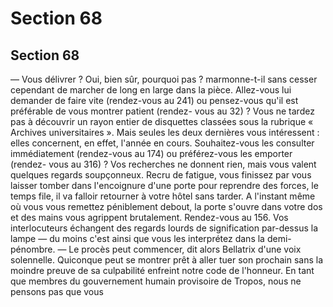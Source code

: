 # Section 68

## Section 68

— Vous délivrer ? Oui, bien sûr, pourquoi pas ? marmonne-t-il
sans cesser cependant de marcher de long en large dans la pièce.
Allez-vous lui demander de faire vite (rendez-vous au 241) ou
pensez-vous qu'il est préférable de vous montrer patient (rendez-
vous au 32) ?
Vous ne tardez pas à découvrir un rayon entier de disquettes
classées sous la rubrique « Archives universitaires ». Mais seules
les deux dernières vous intéressent : elles concernent, en effet,
l'année en cours. Souhaitez-vous les consulter immédiatement
(rendez-vous au 174) ou préférez-vous les emporter (rendez-
vous au 316) ?
Vos recherches ne donnent rien, mais vous valent quelques
regards soupçonneux. Recru de fatigue, vous finissez par vous
laisser tomber dans l'encoignure d'une porte pour reprendre des
forces, le temps file, il va falloir retourner à votre hôtel sans
tarder. A l'instant même où vous vous remettez péniblement
debout, la porte s'ouvre dans votre dos et des mains vous
agrippent brutalement. Rendez-vous au 156.
Vos interlocuteurs échangent des regards lourds de signification
par-dessus la lampe — du moins c'est ainsi que vous les
interprétez dans la demi-pénombre.
— Le procès peut commencer, dit alors Bellatrix d'une voix
solennelle. Quiconque peut se montrer prêt à aller tuer son
prochain sans la moindre preuve de sa culpabilité enfreint notre
code de l'honneur. En tant que membres du gouvernement
humain provisoire de Tropos, nous ne pensons pas que vous